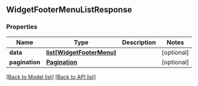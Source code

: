 ## WidgetFooterMenuListResponse

### Properties
Name | Type | Description | Notes
------------ | ------------- | ------------- | -------------
**data** | [**list[WidgetFooterMenu]**](#WidgetFooterMenu) |  | [optional] 
**pagination** | [**Pagination**](#Pagination) |  | [optional] 

[[Back to Model list]](#documentation-for-models) [[Back to API list]](#documentation-for-api-endpoints)


